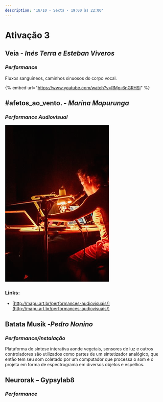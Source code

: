 ```yaml
---
description: '18/10 - Sexta - 19:00 às 22:00'
---
```


# Ativação 3

## **Veia**​ - _Inés Terra e Esteban Viveros_

### _Performance_

Fluxos sanguíneos, caminhos sinuosos do corpo vocal.

{% embed url="https://www.youtube.com/watch?v=RMp-6nGRHSI" %}

## **\#afetos\_ao\_vento**​. - _Marina Mapurunga_

### _Performance Audiovisual_

![](../../../../.gitbook/assets/afetos_ao_vento.png)

### Links:

* [http://mapu.art.br/performances-audiovisuais/](http://mapu.art.br/performances-audiovisuais/)



## **Batata Musik -** ​_Pedro Nonino_

### _Performance/instalação_

Plataforma de síntese interativa aonde vegetais, sensores de luz e outros controladores são utilizados como partes de um sintetizador analógico, que então tem seu som coletado por um computador que processa o som e o projeta em forma de espectrograma em diversos objetos e espelhos.



## Neurorak – Gypsylab8

### _Performance_

